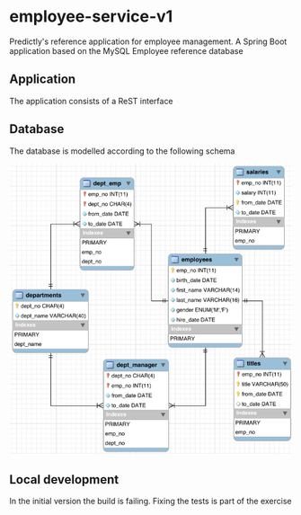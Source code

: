 # employee-service-v1
Predictly's reference application for employee management. A Spring Boot application based on the MySQL Employee reference database

## Application
The application consists of a ReST interface 

## Database
The database is modelled according to the following schema

![Employee ER model](employees-schema.png)

## Local development

In the initial version the build is failing. Fixing the tests is part of the exercise
